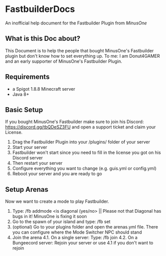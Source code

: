 # FastbuilderDocs
An inofficial help document for the Fastbuilder Plugin from _MinusOne_

## What is this Doc about?
This Document is to help the people that bought MinusOne's Fastbuilder plugin but don't know how to set everything up. To me: I am Donut4GAMER and an early supporter of MinusOne's Fastbuilder Plugin.

## Requirements
- a Spigot 1.8.8 Minecraft server
- Java 8+

## Basic Setup
If you bought MinusOne's Fastbuilder make sure to join his Discord: https://discord.gg/tbQDeSZ3FU and open a support ticket and claim your License.

1. Drag the Fastbuilder Plugin into your /plugins/ folder of your server
2. Start your server
3. Fastbuilder won't start since you need to fill in the license you got on his Discord server
4. Then restart your server
5. Configure everything you want to change (e.g. guis.yml or config.yml)
6. Reboot your server and you are ready to go

## Setup Arenas
Now we want to create a mode to play Fastbuilder.

1. Type: /fb addmode <modename> <is diagonal (yes/no> || Please not that Diagonal has bugs in it! MinusOne is fixing it soon
2. Go to the spawn of your island and type: /fb set <modename> <islandnumber>
3. (optional) Go to your plugins folder and open the arenas.yml file. There you can configure where the Mode Switcher NPC should stand
4. Join the arena
4.1. On a single server: Type: /fb join <modename>
4.2. On a Bungeecord server: Rejoin your server or use 4.1 if you don't want to rejoin

